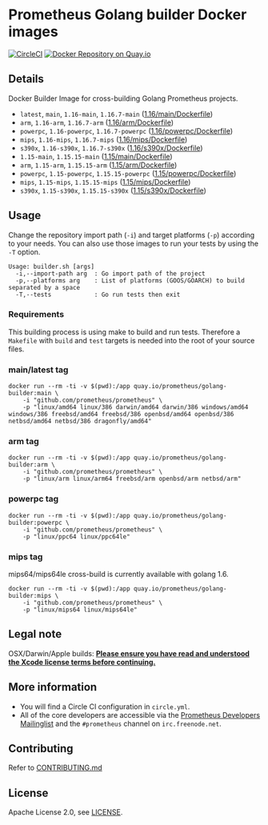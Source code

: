 # Prometheus Golang builder Docker images

[![CircleCI](https://circleci.com/gh/prometheus/golang-builder/tree/master.svg?style=shield)][circleci]
[![Docker Repository on Quay.io](https://quay.io/repository/prometheus/golang-builder/status)][quayio]

## Details

Docker Builder Image for cross-building Golang Prometheus projects.

- `latest`, `main`, `1.16-main`, `1.16.7-main` ([1.16/main/Dockerfile](1.16/main/Dockerfile))
- `arm`, `1.16-arm`, `1.16.7-arm` ([1.16/arm/Dockerfile](1.16/arm/Dockerfile))
- `powerpc`, `1.16-powerpc`, `1.16.7-powerpc` ([1.16/powerpc/Dockerfile](1.16/powerpc/Dockerfile))
- `mips`, `1.16-mips`, `1.16.7-mips` ([1.16/mips/Dockerfile](1.16/mips/Dockerfile))
- `s390x`, `1.16-s390x`, `1.16.7-s390x` ([1.16/s390x/Dockerfile](1.16/s390x/Dockerfile))
- `1.15-main`, `1.15.15-main` ([1.15/main/Dockerfile](1.15/main/Dockerfile))
- `arm`, `1.15-arm`, `1.15.15-arm` ([1.15/arm/Dockerfile](1.15/arm/Dockerfile))
- `powerpc`, `1.15-powerpc`, `1.15.15-powerpc` ([1.15/powerpc/Dockerfile](1.15/powerpc/Dockerfile))
- `mips`, `1.15-mips`, `1.15.15-mips` ([1.15/mips/Dockerfile](1.15/mips/Dockerfile))
- `s390x`, `1.15-s390x`, `1.15.15-s390x` ([1.15/s390x/Dockerfile](1.15/s390x/Dockerfile))

## Usage

Change the repository import path (`-i`) and target platforms (`-p`) according to your needs.
You can also use those images to run your tests by using the `-T` option.

```
Usage: builder.sh [args]
  -i,--import-path arg  : Go import path of the project
  -p,--platforms arg    : List of platforms (GOOS/GOARCH) to build separated by a space
  -T,--tests            : Go run tests then exit
```

### Requirements

This building process is using make to build and run tests.
Therefore a `Makefile` with `build` and `test` targets is needed into the root of your source files.

### main/latest tag

```
docker run --rm -ti -v $(pwd):/app quay.io/prometheus/golang-builder:main \
    -i "github.com/prometheus/prometheus" \
    -p "linux/amd64 linux/386 darwin/amd64 darwin/386 windows/amd64 windows/386 freebsd/amd64 freebsd/386 openbsd/amd64 openbsd/386 netbsd/amd64 netbsd/386 dragonfly/amd64"
```

### arm tag

```
docker run --rm -ti -v $(pwd):/app quay.io/prometheus/golang-builder:arm \
    -i "github.com/prometheus/prometheus" \
    -p "linux/arm linux/arm64 freebsd/arm openbsd/arm netbsd/arm"
```

### powerpc tag

```
docker run --rm -ti -v $(pwd):/app quay.io/prometheus/golang-builder:powerpc \
    -i "github.com/prometheus/prometheus" \
    -p "linux/ppc64 linux/ppc64le"
```

### mips tag

mips64/mips64le cross-build is currently available with golang 1.6.

```
docker run --rm -ti -v $(pwd):/app quay.io/prometheus/golang-builder:mips \
    -i "github.com/prometheus/prometheus" \
    -p "linux/mips64 linux/mips64le"
```

## Legal note

OSX/Darwin/Apple builds:
**[Please ensure you have read and understood the Xcode license
   terms before continuing.](https://www.apple.com/legal/sla/docs/xcode.pdf)**

## More information

  * You will find a Circle CI configuration in `circle.yml`.
  * All of the core developers are accessible via the [Prometheus Developers Mailinglist](https://groups.google.com/forum/?fromgroups#!forum/prometheus-developers) and the `#prometheus` channel on `irc.freenode.net`.

## Contributing

Refer to [CONTRIBUTING.md](CONTRIBUTING.md)

## License

Apache License 2.0, see [LICENSE](LICENSE).

[quayio]: https://quay.io/repository/prometheus/golang-builder
[circleci]: https://circleci.com/gh/prometheus/golang-builder


